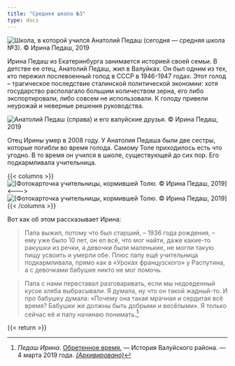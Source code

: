 ```yaml
---
title: "Средняя школа №3"
type: docs
---
```


![Школа, в которой учился Анатолий Педаш (сегодня — средняя школа №3). © Ирина Педаш, 2019](/static/img/golod/sch3.jpg "Школа, в которой учился Анатолий Педаш (сегодня — средняя школа №3). © Ирина Педаш, 2019")

Ирина Педаш из Екатеринбурга занимается историей своей семьи. В детстве ее отец, Анатолий Педаш, жил в Валуйках. Он был одним из тех, кто пережил послевоенный голод в СССР в 1946-1947 годах. Этот голод – трагическое последствие сталинской политической экономии: хотя государство располагало большим количеством зерна, его либо экспортировали, либо совсем не использовали. К голоду привели неурожай и неверные решения руководства.

![Анатолий Педаш (справа) и его валуйские друзья. © Ирина Педаш, 2019](/static/img/golod/pedash.jpg "Анатолий Педаш (справа) и его валуйские друзья. © Ирина Педаш, 2019")

Отец Ирины умер в 2008 году. У Анатолия Педаша были две сестры, которые погибли во время голода. Самому Толе приходилось есть что угодно. В то время он учился в школе, существующей до сих пор. Его подкармливала учительница. 

{{< columns >}}
![[Фотокарточка учительницы, кормившей Толю. © Ирина Педаш, 2019]](/static/img/golod/pedash1.jpg)
<--->
![[Фотокарточка учительницы, кормившей Толю. © Ирина Педаш, 2019]](/static/img/golod/pedash2.jpg)
{{< /columns >}}

Вот как об этом рассказывает Ирина:

>Папа выжил, потому что был старший, – 1936 года рождения, – ему уже было 10 лет, он ел всё, что мог найти, даже какие-то ракушки из речки, а девочки были маленькие, не могли такую пищу усвоить и умерли обе. Плюс папу ещё учительница подкармливала, прямо как в «Уроках французского» у Распутина, а с девочками бабушке никто не мог помочь.

>Папа с нами переставал разговаривать, если мы недоеденный кусок хлеба выбрасывали. Я думала, ну что он такой жадный-то. И про бабушку думала: «Почему она такая мрачная и сердитая всё время? Бабушки же должны быть добрыми и весёлыми». Я только сейчас её и папу начинаю понимать.[^1]

[^1]: *Педаш Ирина.* [Обретенное время.](https://vk.com/@valuiki_history-istoriya-odnoi-semi) — История Валуйского района. — 4 марта 2019 года. *[(Архивировано)](http://web.archive.org/web/20200101193322/https://vk.com/@valuiki_history-istoriya-odnoi-semi)*

{{< return >}}
